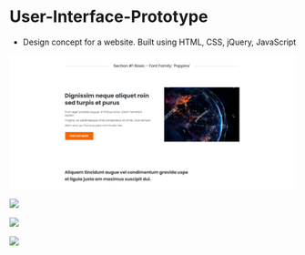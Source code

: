# User-Interface-Prototype

- Design concept for a website. Built using HTML, CSS, jQuery, JavaScript

![](FrontEndDev/img/1.PNG)

![](User-Interface-Prototype/FrontEndDev/img/2.png)

![](User-Interface-Prototype/FrontEndDev/img/3.png)

![](User-Interface-Prototype/FrontEndDev/img/4.png)
